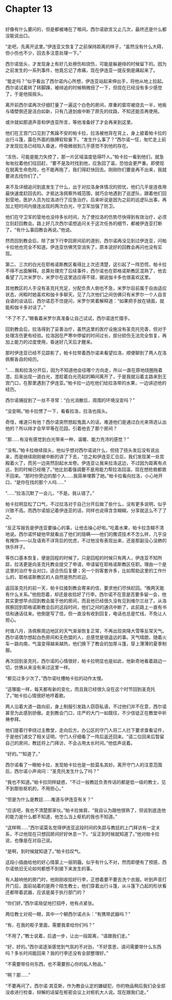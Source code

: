 # Chapter 13

<br>
好像有什么要问的，但是都被堵在了喉间。西尔诺欲言又止几次，最终还是什么都没能说出口。

“走吧，先离开这里。”伊连亚又恢复了之前保持距离的样子，“虽然没有什么大碍，但小伤也不少，回去多注意处理一下。”

西尔诺低头，才发现身上有好几处擦伤和烧伤，可能是躲避绯的时候留下的。因为之前发生的一系列事件，他竟忘记了疼痛，现在伊连亚一提反倒是痛起来了。

“能走吗？”似乎看出了西尔诺内心所想，伊连亚站起来伸出手，将他从地上拉起。西尔诺试着转了转脚踝，被绯追的时候稍微扭了一下，但现在已经没有多少感觉了，于是他摇摇头。

离开前西尔诺再次仔细打量了一遍这个白色的房间，厚重的窗帘被烧去一半，地板与墙壁倒还是洁白如新，只有几道划痕中断了原先的纹路，不知还能否再使用。

或许就如那道声音和伊连亚所言，等他准备好了才会再来到这里。

他们在王宫门口见到了焦躁不安的帕卡拉，拉洛被他背在背上，身上披着帕卡拉的出行斗篷，露在外面的胳膊软软垂下。“发生什么事了？”西尔诺一怔，匆忙走上前才发现拉洛已经陷入昏迷，呼吸微弱到几乎感觉不到他的存在。

“冻伤，可能是能力失控了，那一片区域温度低得吓人。”帕卡拉一看到他们，就急匆匆拉着他们往回赶，“要不是及时找到他，应急回了温，恐怕会更严重。即使现在脱离生命危险，也不能再拖了，我们得赶快回去。刚刚你们要是再不出来，我就要进去找你们了。”

来不及详细追问到底发生了什么，出于对拉洛身体情况的担忧，他们几乎是连夜用最快速度赶回去的。才抵达洛佩察外城范围，就巧合地遇到了巡逻队，跟着他们回到营地，医护人员为拉洛进行了应急治疗。后来听说是因为之前的巡逻队出事，再加上短时间内接连出现的两次白光，守卫军加强了防卫。

他们在守卫军的营地也没待多长时间，为了使拉洛的伤势尽快得到有效治疗，必须立刻赶回教会。路上好几次西尔诺想追问关于这次任务的细节，都被伊连亚打断了。“有什么事回教会再说。”他说。

然而回到教会后，除了放下行李回房间前的道别，西尔诺再没见到过伊连亚，问帕卡拉他也完全不知道。伊连亚仿佛凭空消失了，原本说好的回教会再问也没有实现。

第二、三次的白光在耶格诺斯教区看得比上次还清楚，这引起了一阵恐慌，帕卡拉不得不出面解释。总算处理完了后续事件，西尔诺也在耶格诺斯教区混熟了，他去看望了几次米罗尔，米罗尔在这里适应得不错，据说伽卡多也很喜欢这里。

其他教区的人手没有圣克托充足，分配负责人倒也不急，米罗尔目前属于自由适应状态，闲暇时她喜欢和伽卡多聊天。见了几次他们之间仿佛只有米罗尔一个人自言自语的谈话后，西尔诺忍不住提问，米罗尔笑着解释道：“如果把手放在镜面，就能和伽卡多对话了。”

“不了不了。”眼看着米罗尔真准备让自己试试，西尔诺连忙摆手。

回到教会后，拉洛得到了妥善治疗，虽然这里的医疗设施没有圣克托完善，但对于处理冻伤更有经验。拉洛因在严寒中停留的时间过长，部分损伤无法完全恢复，再加上能力的过度使用，昏迷好几天后才醒来。

那时伊连亚已经不见踪影了，帕卡拉带着西尔诺来看望拉洛，顺便聊到了两人在洛佩察各自的经历。

“……我和拉洛分开后，因为不知道他会往哪个方向走，所以一直在原地绕圈拖着澄。后来出现一道白光，澄趁着白光亮起的瞬间离开了，于是我就沿着主路来到王宫门口，在那里遇到了伊连亚。”帕卡拉一边吃他们给拉洛带的水果，一边讲述他的经历。

西尔诺捕捉到了一丝不寻常：“白光消散后，周围的环境没变吗？”

“没变啊。”帕卡拉愣了一下，看看拉洛，拉洛也摇头。

奇怪，难道只有他？西尔诺突然想起鬼面人的话，难道他们是通过白光来筛选认出他的？所以绯才会早早等在花园，引着他去了那个房间？

“那……有没有感觉到白光带来一种，温暖、能力充沛的感觉？”

“没有。”帕卡拉继续摇头，他似乎想对西尔诺说什么，但挠了挠头发后没有说出来，而是继续刚刚被中断的讲了下去，“总之和伊连亚汇合后，我们发现某一处宫殿着火了，而另一边突然刮起水龙卷。伊连亚让我来拉洛这边，不过因为距离有点远，到的时候已经晚了。”他比划着强调要不是用能力帮拉洛回温，现在想抢救都救不回来。“那时你旁边的那个人……我简单埋葬了她。”帕卡拉看向拉洛，小心地开口，“是你在找的那个人吗……”

“……”拉洛沉默了一会儿，“不是。我认错了。”

帕卡拉明显松了口气，不过拉洛对于自己分开后做了些什么，没有更多说明，似乎兴致不高。而西尔诺惦记着伊连亚的话，同样也说得含含糊糊，分享就这么不了了之。

“反正写报告是伊连亚要操心的事，让他去操心好啦。”吃着水果，帕卡拉含糊不清地说。西尔诺怀疑他早就看出了他们的隐瞒——他们的撒谎技术不怎么样，几乎没有掩饰——以及语焉不详背后的忧虑，不过他没有表现出来，还是那副没心没肺的快乐样子。

等伤口基本恢复，便是回程的时候了。只是回程的时候只有两人，伊连亚不知所踪，拉洛更是向圣克托教会提交了申请，申请留在耶格诺斯教区任职。理由一个是这里的治疗专业对口，适合伤后复健；另一个则客套许多，比如帮助这里的工作什么的，耶格诺斯教区的人自然是热烈欢迎。

返回圣克托的前一天，帕卡拉接到教会寄来的信，要求他们尽快赶回。“晚两天能有什么关系。”他抱怨着，却还是收拾好了行李。西尔诺不在意是否要多留一会，他其实更想早点回到教会属于他的房间，而且他已经很久没有见到维尔兰丝了。从洛佩察回到耶格诺斯教会后的这段时间，他们之间的通讯中断了，此前路上一直有书信和通话往来。他倒是写了信，但一直没有收到回复，电话也总是忙线，不免让人担心。

时值八月，洛佩察周边地区的天气渐渐恢复正常，不再出现突降大雪等反常天气。西尔诺偶尔想起白色房间和无色盟的人，总感觉是很遥远的事。天气晴朗，随着火车一路向南，气温变得越来越热，他们换下了教会的加厚斗篷，穿上薄薄的夏季制服。

再次回到圣克托，西尔诺的心情很好，帕卡拉明显也是如此，他新奇地看着路边一切，仿佛从来没有来过这里一样。

“都见过多少次了。”西尔诺吐槽帕卡拉的动作太慢。

“这哪能一样，每天都有新的变化，而且我已经很久没在这个时节回到圣克托了。”帕卡拉心情很好地哼着歌。

两人沿着大道一路向前，身上制服引发路人窃窃私语，不过他们并不在意，西尔诺甚至为此感到骄傲。走到教会门口，庄严的大门一如既往，不少信徒正在教堂中祈祷参拜。

他们提着行李绕过主教堂，走向后方。办公区的守门人将二人拦下要求查看证件，于是他们递交了相关证明，守门人仔细看了一阵后返还回来。“请二位回来后暂留自己的房间，教廷将上门拜访，不会占用太长时间。”他低声说着。

“好的。”“知道了。”

西尔诺看了一眼帕卡拉，发现帕卡拉也是一脸莫名其妙。离开守门人的注意范围后，西尔诺小声询问：“圣克托发生什么了吗？”

“我也不知道。”帕卡拉同样疑惑，“不过一般教廷负责传话的都是低一级的教士，见不到那些枢机的，不用担心。”

“但是为什么是教廷……难道与伊连亚有关？”

“应该吧，我也不清楚那家伙。”帕卡拉耸肩，“我自认为跟他很熟了，但说到底连他的能力是什么都不知道，他怎么当上枢机的我也不知道。”

“这样啊……”西尔诺莫名觉得伊连亚这段时间的失踪与教廷的上门拜访有一定关系，不过他现在只想回房间好好休息一下。“反正到时候就知道了。”他对帕卡拉说，也像是在对自己说。

“是啊，到时候就知道了。”帕卡拉叹气。

这段小插曲给他的好心情蒙上一层阴霾。似乎有什么不对，然而即便有了预感，西尔诺依旧无论如何都想不到接下来发生的事。

有人敲响他的房门时，他刚刚收拾好行李，正想着要不要去洗个衣服。听到声音打开门后，面前站着的是两个陌生教士，他们穿着出行斗篷，从斗篷下凸起的形状看还都带着武器，应该是属于执行部门的？

“你们好。”西尔诺局促地打招呼，他有点紧张。

两位教士对视一眼，其中一个朝西尔诺点头：“有携带武器吗？”

“有，在我的柜子里面，需要我拿给你们吗？”

“不用了。”教士说着，后退一步，让出一段距离，“请跟我们走。”

“好，好的。”西尔诺逐渐感觉到气氛的不对劲，“不好意思，请问需要带什么东西吗？多长时间能回来？我的行李还没有全部整理好。”

“不需要带任何东西，也不需要担心你的私人物品。”

“啊？那……”

“不要再问了。西尔诺·其亚斯，作为教会认定的嫌疑犯，你的物品稍后我们会全部没收进行检查，辩解的话留在枢密会议上对枢机大人说。现在跟我们走。”
